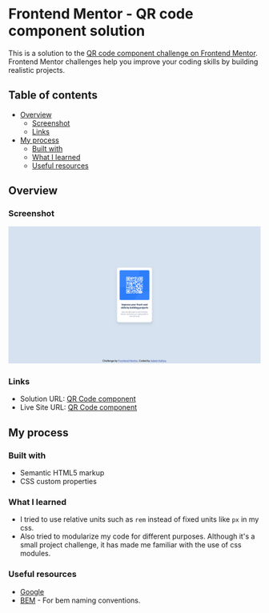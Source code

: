 # Frontend Mentor - QR code component solution

This is a solution to the [QR code component challenge on Frontend Mentor](https://www.frontendmentor.io/challenges/qr-code-component-iux_sIO_H). Frontend Mentor challenges help you improve your coding skills by building realistic projects. 

## Table of contents

- [Overview](#overview)
  - [Screenshot](#screenshot)
  - [Links](#links)
- [My process](#my-process)
  - [Built with](#built-with)
  - [What I learned](#what-i-learned)
  - [Useful resources](#useful-resources)

## Overview

### Screenshot

![](./screenshot.png)

### Links

- Solution URL: [QR Code component](https://www.frontendmentor.io/solutions/qr-code-component-using-html-and-css-bG4im0RDYw)
- Live Site URL: [QR Code component](https://fem-qr-code-component-main-chi.vercel.app/)

## My process

### Built with

- Semantic HTML5 markup
- CSS custom properties

### What I learned

- I tried to use relative units such as `rem` instead of fixed units like `px` in my css.
- Also tried to modularize my code for different purposes. Although it's a small project challenge, it has made me familiar with the use of css modules. 


### Useful resources

- [Google](https://www.google.com)
- [BEM](https://www.example.com) - For bem naming conventions.

